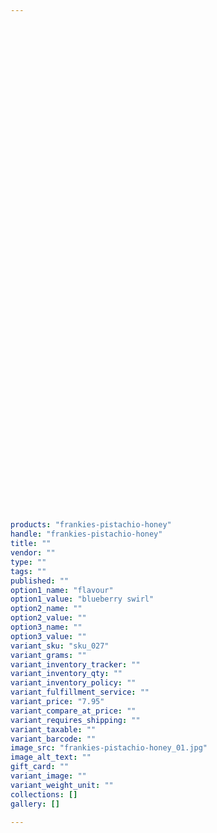 ```yaml
---
 

 

 

 

 

 

 

 

 

 

 

 

 

 

 

 

 

 

 

 

 

 

 

 

 

 

 

 

products: "frankies-pistachio-honey"
handle: "frankies-pistachio-honey"
title: ""
vendor: ""
type: ""
tags: ""
published: ""
option1_name: "flavour"
option1_value: "blueberry swirl"
option2_name: ""
option2_value: ""
option3_name: ""
option3_value: ""
variant_sku: "sku_027"
variant_grams: ""
variant_inventory_tracker: ""
variant_inventory_qty: ""
variant_inventory_policy: ""
variant_fulfillment_service: ""
variant_price: "7.95"
variant_compare_at_price: ""
variant_requires_shipping: ""
variant_taxable: ""
variant_barcode: ""
image_src: "frankies-pistachio-honey_01.jpg"
image_alt_text: ""
gift_card: ""
variant_image: ""
variant_weight_unit: ""
collections: []
gallery: []

---
```





 

 

 

 

 

 

 

 

 

 

 

 

 

 

 

 

 

 

 

 

